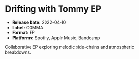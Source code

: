 # Drifting with Tommy EP

- **Release Date:** 2022-04-10
- **Label:** COMMA.
- **Format:** EP
- **Platforms:** Spotify, Apple Music, Bandcamp

Collaborative EP exploring melodic side-chains and atmospheric breakdowns.
